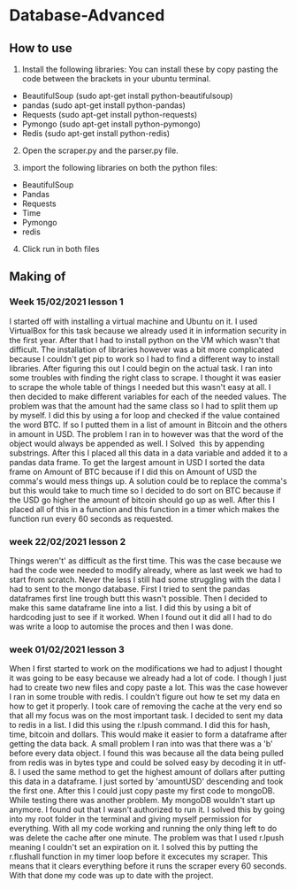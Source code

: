 # Database-Advanced

## How to use
1. Install the following libraries:
You can install these by copy pasting the code between the brackets in your ubuntu terminal.
  - BeautifulSoup (sudo apt-get install python-beautifulsoup)
  - pandas (sudo apt-get install python-pandas)
  - Requests (sudo apt-get install python-requests)
  - Pymongo (sudo apt-get install python-pymongo)
  - Redis (sudo apt-get install python-redis)
  
2. Open the scraper.py and the parser.py file.
  
3. import the following libraries on both the python files:
  - BeautifulSoup
  - Pandas
  - Requests
  - Time
  - Pymongo
  - redis

4. Click run in both files

## Making of
### Week 15/02/2021 lesson 1
I started off with installing a virtual machine and Ubuntu on it. I used VirtualBox for this task because we already used it in information security in the first year. After that I had to install python on the VM which wasn't that difficult. The installation of libraries however was a bit more complicated because I couldn't get pip to work so I had to find a different way to install libraries. After figuring this out I could begin on the actual task. I ran into some troubles with finding the right class to scrape. I thought it was easier to scrape the whole table of things I needed but this wasn't easy at all. I then decided to make different variables for each of the needed values. The problem was that the amount had the same class so I had to split them up by myself. I did this by using a for loop and checked if the value contained the word BTC. If so I putted them in a list of amount in Bitcoin and the others in amount in USD. The problem I ran in to however was that the word of the object would always be appended as well. I Solved  this by appending substrings. After this I placed all this data in a data variable and added it to a pandas data frame. To get the largest amount in USD I sorted the data frame on Amount of BTC because if I did this on Amount of USD the comma's would mess things up. A solution could be to replace the comma's but this would take to much time so I decided to do sort on BTC because if the USD go higher the amount of bitcoin should go up as well. After this I placed all of this in a function and this function in a timer which makes the function run every 60 seconds as requested.

### week 22/02/2021 lesson 2
Things weren't' as difficult as the first time. This was the case because we had the code wee needed to modify already, where as last week we had to start from scratch. Never the less I still had some struggling with the data I had to sent to the mongo database. First I tried to sent the pandas dataframes first line trough butt this wasn't possible. Then I decided to make this same dataframe line into a list. I did this by using a bit of hardcoding just to see if it worked. When I found out it did all I had to do was write a loop to automise the proces and then I was done.

### week 01/02/2021 lesson 3
When I first started to work on the modifications we had to adjust I thought it was going to be easy because we already had a lot of code. I though I just had to create two new files and copy paste a lot. This was the case however I ran in some trouble with redis. I couldn't figure out how te set my data en how to get it properly. I took care of removing the cache at the very end so that all my focus was on the most important task. I decided to sent my data to redis in a list. I did this using the r.lpush command. I did this for hash, time, bitcoin and dollars. This would make it easier to form a dataframe after getting the data back. A small problem I ran into was that there was a 'b' before every data object. I found this was because all the data being pulled from redis was in bytes type and could be solved easy by decoding it in utf-8. I used the same method to get the highest amount of dollars after putting this data in a dataframe. I just sorted by 'amountUSD' descending and took the first one. After this I could just copy paste my first code to mongoDB. While testing there was another problem. My mongoDB wouldn't start up anymore. I found out that I wasn't authorized to run it. I solved this by going into my root folder in the terminal and giving myself permission for everything. With all my code working and running the only thing left to do was delete the cache after one minute. The problem was that I used r.lpush meaning I couldn't set an expiration on it. I solved this by putting the r.flushall function in my timer loop before it excecutes my scraper. This means that it clears everything before it runs the scraper every 60 seconds. With that done my code was up to date with the project. 
